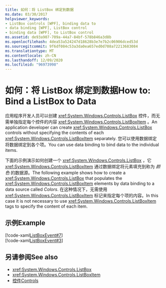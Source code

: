 ```yaml
---
title: 如何：将 ListBox 绑定到数据
ms.date: 03/30/2017
helpviewer_keywords:
- ListBox controls [WPF], binding data to
- data binding [WPF], ListBox control
- binding data [WPF], to ListBox control
ms.assetid: de93a907-709a-44a7-84bf-578b846a3d8b
ms.openlocfilehash: 4dea53a524247d18628b3e7e7b2c06906dced53d
ms.sourcegitcommit: 9f6df084c53a3da0ea657ed0d708a72213683084
ms.translationtype: MT
ms.contentlocale: zh-CN
ms.lasthandoff: 12/09/2020
ms.locfileid: "96973998"
---
```

# <a name="how-to-bind-a-listbox-to-data"></a><span data-ttu-id="448b6-102">如何：将 ListBox 绑定到数据</span><span class="sxs-lookup"><span data-stu-id="448b6-102">How to: Bind a ListBox to Data</span></span>
<span data-ttu-id="448b6-103">应用程序开发人员可以创建 <xref:System.Windows.Controls.ListBox> 控件，而无需单独指定每个控件的内容 <xref:System.Windows.Controls.ListBoxItem> 。</span><span class="sxs-lookup"><span data-stu-id="448b6-103">An application developer can create <xref:System.Windows.Controls.ListBox> controls without specifying the contents of each <xref:System.Windows.Controls.ListBoxItem> separately.</span></span> <span data-ttu-id="448b6-104">您可以使用数据绑定将数据绑定到各个项。</span><span class="sxs-lookup"><span data-stu-id="448b6-104">You can use data binding to bind data to the individual items.</span></span>  
  
 <span data-ttu-id="448b6-105">下面的示例演示如何创建一个 <xref:System.Windows.Controls.ListBox> ，它 <xref:System.Windows.Controls.ListBoxItem> 通过数据绑定将元素填充到称为 *颜色* 的数据源。</span><span class="sxs-lookup"><span data-stu-id="448b6-105">The following example shows how to create a <xref:System.Windows.Controls.ListBox> that populates the <xref:System.Windows.Controls.ListBoxItem> elements by data binding to a data source called *Colors*.</span></span> <span data-ttu-id="448b6-106">在这种情况下，无需使用 <xref:System.Windows.Controls.ListBoxItem> 标记来指定每个项的内容。</span><span class="sxs-lookup"><span data-stu-id="448b6-106">In this case it is not necessary to use <xref:System.Windows.Controls.ListBoxItem> tags to specify the content of each item.</span></span>  
  
## <a name="example"></a><span data-ttu-id="448b6-107">示例</span><span class="sxs-lookup"><span data-stu-id="448b6-107">Example</span></span>  
 [!code-xaml[ListBoxEvent#7](~/samples/snippets/csharp/VS_Snippets_Wpf/ListBoxEvent/CSharp/Pane1.xaml#7)]  
[!code-xaml[ListBoxEvent#3](~/samples/snippets/csharp/VS_Snippets_Wpf/ListBoxEvent/CSharp/Pane1.xaml#3)]  
  
## <a name="see-also"></a><span data-ttu-id="448b6-108">另请参阅</span><span class="sxs-lookup"><span data-stu-id="448b6-108">See also</span></span>

- <xref:System.Windows.Controls.ListBox>
- <xref:System.Windows.Controls.ListBoxItem>
- [<span data-ttu-id="448b6-109">控件</span><span class="sxs-lookup"><span data-stu-id="448b6-109">Controls</span></span>](../advanced/optimizing-performance-controls.md)
